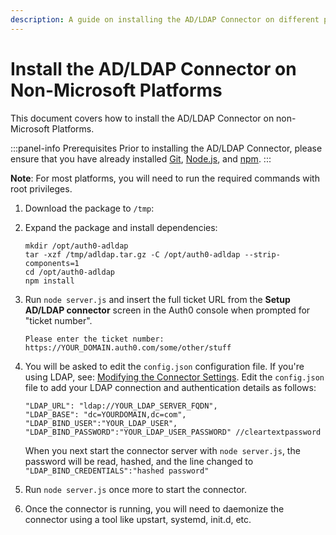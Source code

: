 ```yaml
---
description: A guide on installing the AD/LDAP Connector on different platforms.
---
```


# Install the AD/LDAP Connector on Non-Microsoft Platforms

This document covers how to install the AD/LDAP Connector on non-Microsoft Platforms.

:::panel-info Prerequisites
Prior to installing the AD/LDAP Connector, please ensure that you have already installed [Git](https://git-scm.com/download/linux), [Node.js](https://nodejs.org), and [npm](http://blog.npmjs.org/post/85484771375/how-to-install-npm).
:::

**Note**: For most platforms, you will need to run the required commands with root privileges.

1. Download the <a class="download-github" href=""></a> package to `/tmp`:

    <code class="curl-example"></code>

5. Expand the package and install dependencies:

    ```
    mkdir /opt/auth0-adldap
    tar -xzf /tmp/adldap.tar.gz -C /opt/auth0-adldap --strip-components=1
    cd /opt/auth0-adldap
    npm install
    ```
6. Run `node server.js` and insert the full ticket URL from the **Setup AD/LDAP connector** screen in the Auth0 console when prompted for "ticket number".

    ```
    Please enter the ticket number: https://YOUR_DOMAIN.auth0.com/some/other/stuff
    ```

7. You will be asked to edit the `config.json` configuration file. If you're using LDAP, see: [Modifying the Connector Settings](/connector/modify). Edit the `config.json` file to add your LDAP connection and authentication details as follows:

    ```
    "LDAP_URL": "ldap://YOUR_LDAP_SERVER_FQDN",
    "LDAP_BASE": "dc=YOURDOMAIN,dc=com",
    "LDAP_BIND_USER":"YOUR_LDAP_USER",
    "LDAP_BIND_PASSWORD":"YOUR_LDAP_USER_PASSWORD" //cleartextpassword
    ```

    When you next start the connector server with `node server.js`, the password will be read, hashed, and the line changed to
`"LDAP_BIND_CREDENTIALS":"hashed password"`

8. Run `node server.js` once more to start the connector.

9. Once the connector is running, you will need to daemonize the connector using a tool like upstart, systemd, init.d, etc.

<script type="text/javascript">
  $.getJSON('https://cdn.auth0.com/connector/windows/latest.json', function (data) {
    $('.download-github')
        .attr('href', 'https://github.com/auth0/ad-ldap-connector/releases/tag/v' + data.version)
        .text('adldap-' + data.version);

    $('.curl-example')
      .text('curl -Lo /tmp/adldap.tar.gz https://github.com/auth0/ad-ldap-connector/archive/v' + data.version + '.tar.gz');
  })
</script>
